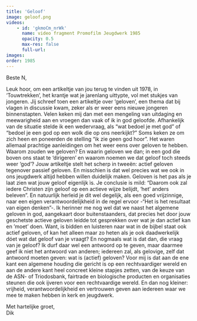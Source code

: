```yaml
---
title: 'Geloof'
image: geloof.png
videos:
    - id: 'gkmoCm_nrWk'
      name: video fragment Promofilm Jeugdwerk 1985
      opacity: 0.5
      max-res: false
      full-url: 
images:
order: 1985
---
```


Beste N,

Leuk hoor, om een artikeltje van jou terug te vinden uit 1978, in ‘Touwtrekken’, het krantje wat je jarenlang uittypte, vol met stukjes van jongeren. Jij schreef toen een artikeltje over ‘geloven’, een thema dat bij vlagen in discussie kwam, zeker als er weer eens nieuwe jongeren binnenstapten. Velen keken mij dan met een mengeling van uitdaging en meewarigheid aan en vroegen dan vaak of ik in god geloofde. Afhankelijk van de situatie stelde ik een wedervraag, als “wat bedoel je met god” of “bedoel je een god op een wolk die op ons neerkijkt?” Soms keken ze om zich heen en poneerden de stelling “ik zie geen god hoor”. Het waren allemaal prachtige aanleidingen om het weer eens over geloven te hebben. Waarom zouden we geloven? En waarin geloven we dan; in een god die boven ons staat te ‘dirigeren’ en waarom noemen we dat geloof toch steeds weer ‘god’? Jouw artikeltje stelt het scherp in tweeën: actief geloven tegenover passief geloven. En misschien is dat wel precies wat we ook in ons jeugdwerk altijd hebben willen duidelijk maken. Geloven is het pas als je laat zien wat jouw geloof eigenlijk ìs. Je conclusie is mild: “Daarom ook zal iedere Christen zijn geloof op een actieve wijze belijdt, ‘het’ anders beleven”. En natuurlijk herleid je dit wel degelijk, als een goed vrijzinnige, naar een eigen verantwoordelijkheid in de regel ervoor -“Het is het resultaat van eigen denken”-. Ik herinner me nog wel dat we naast het algemene geloven in god, aangekaart door buitenstaanders, dat precies het door jouw geschetste actieve geloven leidde tot gesprekken over wat je dan actief kan en ’moet’ doen. Want, is bidden en luisteren naar wat in de bijbel staat ook actief geloven, of kan het alleen maar zo heten als je ook daadwerkelijk dóet wat dat geloof van je vraagt? En nogmaals wat is dat dan, die vraag van je geloof? Ik durf daar wel een antwoord op te geven, maar daarmee geef ik niet het antwoord van anderen; iedereen zal, als gelovige, zelf dat antwoord moeten geven: wat is (actief) geloven? Voor mij is dat aan de ene kant een algemene houding die gericht is op een rechtvaardiger wereld en aan de andere kant heel concreet kleine stapjes zetten, van de keuze van de ASN- of Triodosbank, fairtrade en biologische producten en organisaties steunen die ook ijveren voor een rechtvaardige wereld. En dan nog kleiner: vrijheid, verantwoordelijkheid en vertrouwen geven aan iedereen waar we mee te maken hebben in kerk en jeugdwerk.

Met hartelijke groet,<br/>
Dik

